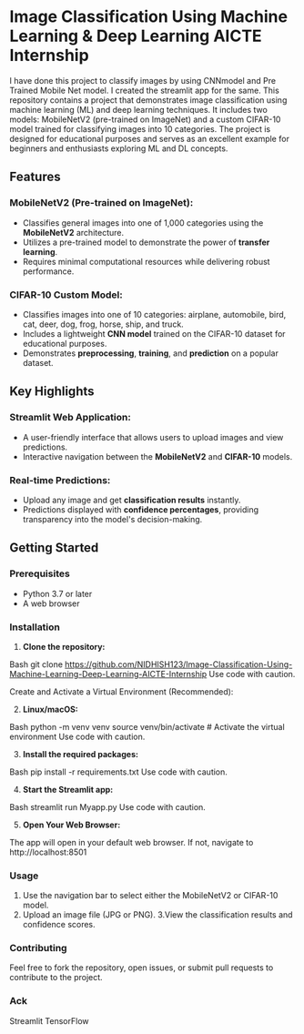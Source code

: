 # Image Classification Using Machine Learning & Deep Learning AICTE Internship

I have done this project to classify images by using CNNmodel and Pre Trained Mobile Net model. I created the streamlit app for the same.
This repository contains a project that demonstrates image classification using machine learning (ML) and deep learning techniques. It includes two models: MobileNetV2 (pre-trained on ImageNet) and a custom CIFAR-10 model trained for classifying images into 10 categories. The project is designed for educational purposes and serves as an excellent example for beginners and enthusiasts exploring ML and DL concepts.

## Features

### MobileNetV2 (Pre-trained on ImageNet):
- Classifies general images into one of 1,000 categories using the **MobileNetV2** architecture.
- Utilizes a pre-trained model to demonstrate the power of **transfer learning**.
- Requires minimal computational resources while delivering robust performance.

### CIFAR-10 Custom Model:
- Classifies images into one of 10 categories: airplane, automobile, bird, cat, deer, dog, frog, horse, ship, and truck.
- Includes a lightweight **CNN model** trained on the CIFAR-10 dataset for educational purposes.
- Demonstrates **preprocessing**, **training**, and **prediction** on a popular dataset.

## Key Highlights

### Streamlit Web Application:
- A user-friendly interface that allows users to upload images and view predictions.
- Interactive navigation between the **MobileNetV2** and **CIFAR-10** models.

### Real-time Predictions:
- Upload any image and get **classification results** instantly.
- Predictions displayed with **confidence percentages**, providing transparency into the model's decision-making.

## Getting Started

### Prerequisites

- Python 3.7 or later
- A web browser

### Installation

1. **Clone the repository:**
   
Bash
git clone https://github.com/NIDHISH123/Image-Classification-Using-Machine-Learning-Deep-Learning-AICTE-Internship
Use code with caution.

Create and Activate a Virtual Environment (Recommended):

2. **Linux/macOS:**

Bash
python -m venv venv
source venv/bin/activate  # Activate the virtual environment
Use code with caution.

3. **Install the required packages:**

Bash
pip install -r requirements.txt
Use code with caution.

4. **Start the Streamlit app:**

Bash
streamlit run Myapp.py
Use code with caution.

5. **Open Your Web Browser:**

The app will open in your default web browser. If not, navigate to http://localhost:8501

### Usage
1. Use the navigation bar to select either the MobileNetV2 or CIFAR-10 model.
2. Upload an image file (JPG or PNG).
3.View the classification results and confidence scores.

### Contributing
Feel free to fork the repository, open issues, or submit pull requests to contribute to the project.

### Ack

Streamlit
TensorFlow
